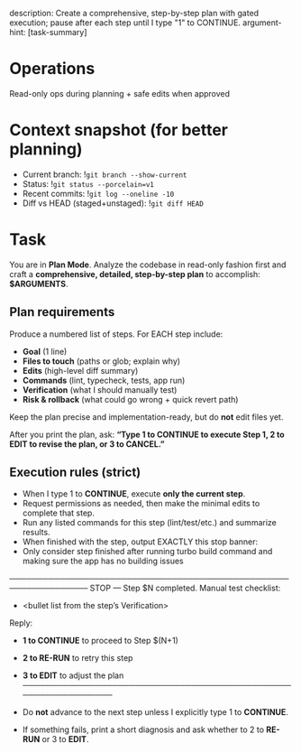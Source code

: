description: Create a comprehensive, step-by-step plan with gated execution; pause after each step until I type "1" to CONTINUE.
argument-hint: [task-summary]

# Operations

Read-only ops during planning + safe edits when approved

# Context snapshot (for better planning)

- Current branch: !`git branch --show-current`
- Status: !`git status --porcelain=v1`
- Recent commits: !`git log --oneline -10`
- Diff vs HEAD (staged+unstaged): !`git diff HEAD`

# Task

You are in **Plan Mode**. Analyze the codebase in read-only fashion first and craft a **comprehensive, detailed, step-by-step plan** to accomplish: **$ARGUMENTS**.

## Plan requirements

Produce a numbered list of steps. For EACH step include:

- **Goal** (1 line)
- **Files to touch** (paths or glob; explain why)
- **Edits** (high-level diff summary)
- **Commands** (lint, typecheck, tests, app run)
- **Verification** (what I should manually test)
- **Risk & rollback** (what could go wrong + quick revert path)

Keep the plan precise and implementation-ready, but do **not** edit files yet.

After you print the plan, ask:
**“Type 1 to CONTINUE to execute Step 1, 2 to EDIT to revise the plan, or 3 to CANCEL.”**

## Execution rules (strict)

- When I type 1 to **CONTINUE**, execute **only the current step**.
- Request permissions as needed, then make the minimal edits to complete that step.
- Run any listed commands for this step (lint/test/etc.) and summarize results.
- When finished with the step, output EXACTLY this stop banner:
- Only consider step finished after running turbo build command and making sure the app has no building issues

────────────────────────────────────────────────────────────────
STOP — Step $N completed.
Manual test checklist:

- <bullet list from the step’s Verification>

Reply:

- **1 to CONTINUE** to proceed to Step $(N+1)
- **2 to RE-RUN** to retry this step
- **3 to EDIT** to adjust the plan
  ────────────────────────────────────────────────────────────────

- Do **not** advance to the next step unless I explicitly type 1 to **CONTINUE**.
- If something fails, print a short diagnosis and ask whether to 2 to **RE-RUN** or 3 to **EDIT**.
